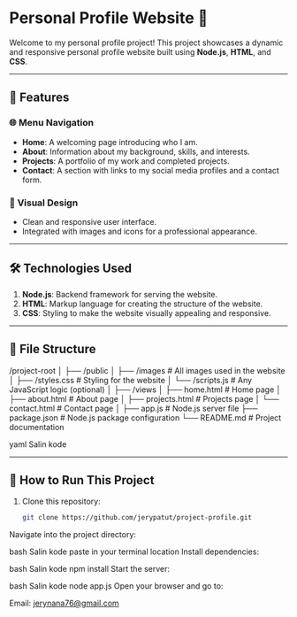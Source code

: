 # Personal Profile Website 🌟

Welcome to my personal profile project! This project showcases a dynamic and responsive personal profile website built using **Node.js**, **HTML**, and **CSS**.

---

## 🚀 Features

### 🌐 **Menu Navigation**
- **Home**: A welcoming page introducing who I am.
- **About**: Information about my background, skills, and interests.
- **Projects**: A portfolio of my work and completed projects.
- **Contact**: A section with links to my social media profiles and a contact form.

### 🎨 **Visual Design**
- Clean and responsive user interface.
- Integrated with images and icons for a professional appearance.

---

## 🛠️ Technologies Used
1. **Node.js**: Backend framework for serving the website.  
2. **HTML**: Markup language for creating the structure of the website.  
3. **CSS**: Styling to make the website visually appealing and responsive.  

---

## 📁 File Structure
/project-root │ ├── /public │ ├── /images # All images used in the website │ ├── /styles.css # Styling for the website │ └── /scripts.js # Any JavaScript logic (optional) │ ├── /views │ ├── home.html # Home page │ ├── about.html # About page │ ├── projects.html # Projects page │ └── contact.html # Contact page │ ├── app.js # Node.js server file ├── package.json # Node.js package configuration └── README.md # Project documentation

yaml
Salin kode

---

## 🌟 How to Run This Project

1. Clone this repository:
   ```bash
   git clone https://github.com/jerypatut/project-profile.git
Navigate into the project directory:

bash
Salin kode
paste in your terminal location
Install dependencies:

bash
Salin kode
npm install
Start the server:

bash
Salin kode
node app.js
Open your browser and go to:




Email: jerynana76@gmail.com
